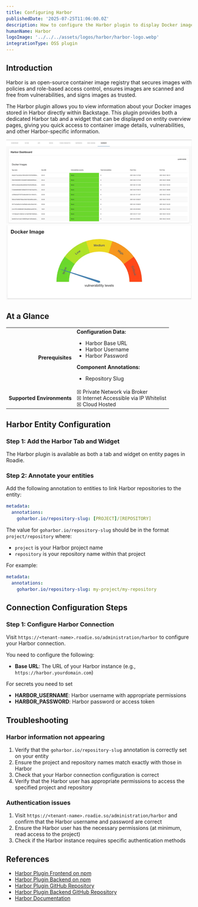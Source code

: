 ```yaml
---
title: Configuring Harbor
publishedDate: '2025-07-25T11:06:00.0Z'
description: How to configure the Harbor plugin to display Docker image information from Harbor in Roadie.
humanName: Harbor
logoImage: '../../../assets/logos/harbor/harbor-logo.webp'
integrationType: OSS plugin
---
```


## Introduction

Harbor is an open-source container image registry that secures images with policies and role-based access control, ensures images are scanned and free from vulnerabilities, and signs images as trusted.

The Harbor plugin allows you to view information about your Docker images stored in Harbor directly within Backstage. This plugin provides both a dedicated Harbor tab and a widget that can be displayed on entity overview pages, giving you quick access to container image details, vulnerabilities, and other Harbor-specific information.

![harbor-tab.webp](harbor-tab.webp)
![harbor-card.webp](harbor-card.webp)

## At a Glance

|                            |                                                                                                                                                                        |
| -------------------------: | ---------------------------------------------------------------------------------------------------------------------------------------------------------------------- |
|          **Prerequisites** | **Configuration Data:** <ul><li>Harbor Base URL</li><li>Harbor Username</li><li>Harbor Password</li></ul> **Component Annotations:** <ul><li>Repository Slug</li></ul> |
| **Supported Environments** | ☒ Private Network via Broker <br /> ☒ Internet Accessible via IP Whitelist <br /> ☒ Cloud Hosted                                                                       |

## Harbor Entity Configuration

### Step 1: Add the Harbor Tab and Widget

The Harbor plugin is available as both a tab and widget on entity pages in Roadie.

### Step 2: Annotate your entities

Add the following annotation to entities to link Harbor repositories to the entity:

```yaml
metadata:
  annotations:
    goharbor.io/repository-slug: [PROJECT]/[REPOSITORY]
```

The value for `goharbor.io/repository-slug` should be in the format `project/repository` where:

- `project` is your Harbor project name
- `repository` is your repository name within that project

For example:

```yaml
metadata:
  annotations:
    goharbor.io/repository-slug: my-project/my-repository
```

## Connection Configuration Steps

### Step 1: Configure Harbor Connection

Visit `https://<tenant-name>.roadie.so/administration/harbor` to configure your Harbor connection.

You need to configure the following:

- **Base URL**: The URL of your Harbor instance (e.g., `https://harbor.yourdomain.com`)

For secrets you need to set

- **HARBOR_USERNAME**: Harbor username with appropriate permissions
- **HARBOR_PASSWORD**: Harbor password or access token

## Troubleshooting

### Harbor information not appearing

1. Verify that the `goharbor.io/repository-slug` annotation is correctly set on your entity
2. Ensure the project and repository names match exactly with those in Harbor
3. Check that your Harbor connection configuration is correct
4. Verify that the Harbor user has appropriate permissions to access the specified project and repository

### Authentication issues

1. Visit `https://<tenant-name>.roadie.so/administration/harbor` and confirm that the Harbor username and password are correct
2. Ensure the Harbor user has the necessary permissions (at minimum, read access to the project)
3. Check if the Harbor instance requires specific authentication methods

## References

- [Harbor Plugin Frontend on npm](https://www.npmjs.com/package/@bestsellerit/backstage-plugin-harbor)
- [Harbor Plugin Backend on npm](https://www.npmjs.com/package/@bestsellerit/backstage-plugin-harbor-backend)
- [Harbor Plugin GitHub Repository](https://github.com/container-registry/backstage-plugin-harbor)
- [Harbor Plugin Backend GitHub Repository](https://github.com/container-registry/backstage-plugin-harbor-backend)
- [Harbor Documentation](https://goharbor.io/docs/)
